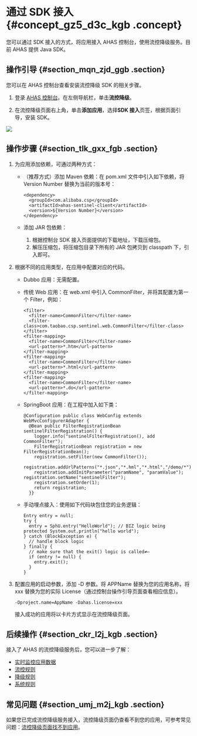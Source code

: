 # 通过 SDK 接入 {#concept_gz5_d3c_kgb .concept}

您可以通过 SDK 接入的方式，将应用接入 AHAS 控制台，使用流控降级服务。目前 AHAS 提供 Java SDK。

## 操作引导 {#section_mqn_zjd_ggb .section}

您可以在 AHAS 控制台查看安装流控降级 SDK 的相关步骤。

1.  登录 [AHAS 控制台](https://ahas.console.aliyun.com/)。在左侧导航栏，单击**流控降级**。

2.  在流控降级页面右上角，单击**添加应用**，选择**SDK 接入**页签，根据页面引导，安装 SDK。

![](https://aliware-images.oss-cn-hangzhou.aliyuncs.com/ahas/sc_sdk.png)


## 操作步骤 {#section_tlk_gxx_fgb .section}

1.  为应用添加依赖，可通过两种方式：
    -   （推荐方式）添加 Maven 依赖：在 pom.xml 文件中引入如下依赖，将 Version Number 替换为当前的版本号：

        ```
        <dependency>
          <groupId>com.alibaba.csp</groupId>
          <artifactId>ahas-sentinel-client</artifactId>
          <version>${Version Number}</version>
        </dependency>
        ```

    -   添加 JAR 包依赖：
        1.  根据控制台 SDK 接入页面提供的下载地址，下载压缩包。
        2.  解压压缩包，将压缩包目录下所有的 JAR 包拷贝到 classpath 下，引入即可。
2.  根据不同的应用类型，在应用中配置对应的代码。
    -   Dubbo 应用：无需配置。
    -   传统 Web 应用：在 web.xml 中引入 CommonFilter，并将其配置为第一个 Filter，例如：

        ```
        <filter>
          <filter-name>CommonFilter</filter-name>
          <filter-class>com.taobao.csp.sentinel.web.CommonFilter</filter-class>
        </filter>
        <filter-mapping>
          <filter-name>CommonFilter</filter-name>
          <url-pattern>*.htm</url-pattern>
        </filter-mapping>
        <filter-mapping>
          <filter-name>CommonFilter</filter-name>
          <url-pattern>*.html</url-pattern>
        </filter-mapping>
        <filter-mapping>
          <filter-name>CommonFilter</filter-name>
          <url-pattern>*.do</url-pattern>
        </filter-mapping>
        ```

    -   SpringBoot 应用：在工程中加入如下类：

        ```
        @Configuration public class WebConfig extends WebMvcConfigurerAdapter {
          @Bean public FilterRegistrationBean sentinelFilterRegistration() {
            logger.info("sentinelFilterRegistration(), add CommonFilter");
            FilterRegistrationBean registration = new FilterRegistrationBean(); 
            registration.setFilter(new CommonFilter());
            registration.addUrlPatterns("*.json","*.hml","*.html","/demo/*");
            registration.addInitParameter("paramName", "paramValue"); registration.setName("sentinelFilter");
            registration.setOrder(1); 
            return registration;
          }}
        ```

    -   手动埋点接入：使用如下代码块包住您的业务逻辑：

        ```
        Entry entry = null;
        try { 
          entry = SphU.entry("HelloWorld"); // BIZ logic being protected System.out.println("hello world");
        } catch (BlockException e) {
          // handle block logic
        } finally {
          // make sure that the exit() logic is called≠– 
          if (entry != null) {
            entry.exit();
          }
        }
        ```

3.  配置应用的启动参数，添加 -D 参数。将 APPName 替换为您的应用名称，将 xxx 替换为您的实际 License（通过控制台操作引导页面查看相应信息）。

    ```
    -Dproject.name=AppName -Dahas.license=xxx
    ```

    接入成功的应用将以卡片方式显示在流控降级页面。


## 后续操作 {#section_ckr_l2j_kgb .section}

接入了 AHAS 的流控降级服务后，您可以进一步了解：

-    [实时监控应用数据](..md) 
-    [流控规则](..md) 
-    [降级规则](..md) 
-    [系统规则](..md) 

## 常见问题 {#section_umj_m2j_kgb .section}

如果您已完成流控降级服务接入，流控降级页面仍查看不到您的应用，可参考常见问题：[流控降级页面找不到应用](..md)。

